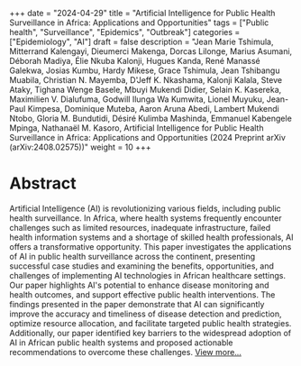 +++
date = "2024-04-29"
title = "Artificial Intelligence for Public Health Surveillance in Africa: Applications and Opportunities"
tags = ["Public health", "Surveillance", "Epidemics", "Outbreak"]
categories = ["Epidemiology", "AI"]
draft = false
description = "Jean Marie Tshimula, Mitterrand Kalengayi, Dieumerci Makenga, Dorcas Lilonge, Marius Asumani, Déborah Madiya, Élie Nkuba Kalonji, Hugues Kanda, René Manassé Galekwa, Josias Kumbu, Hardy Mikese, Grace Tshimula, Jean Tshibangu Muabila, Christian N. Mayemba, D'Jeff K. Nkashama, Kalonji Kalala, Steve Ataky, Tighana Wenge Basele, Mbuyi Mukendi Didier, Selain K. Kasereka, Maximilien V. Dialufuma, Godwill Ilunga Wa Kumwita, Lionel Muyuku, Jean-Paul Kimpesa, Dominique Muteba, Aaron Aruna Abedi, Lambert Mukendi Ntobo, Gloria M. Bundutidi, Désiré Kulimba Mashinda, Emmanuel Kabengele Mpinga, Nathanaël M. Kasoro, Artificial Intelligence for Public Health Surveillance in Africa: Applications and Opportunities (2024 Preprint arXiv (arXiv:2408.02575))"
weight = 10
+++


	




# Abstract
Artificial Intelligence (AI) is revolutionizing various fields, including public health surveillance. In Africa, where health systems frequently encounter challenges such as limited resources, inadequate infrastructure, failed health information systems and a shortage of skilled health professionals, AI offers a transformative opportunity. This paper investigates the applications of AI in public health surveillance across the continent, presenting successful case studies and examining the benefits, opportunities, and challenges of implementing AI technologies in African healthcare settings. Our paper highlights AI's potential to enhance disease monitoring and health outcomes, and support effective public health interventions. The findings presented in the paper demonstrate that AI can significantly improve the accuracy and timeliness of disease detection and prediction, optimize resource allocation, and facilitate targeted public health strategies. Additionally, our paper identified key barriers to the widespread adoption of AI in African public health systems and proposed actionable recommendations to overcome these challenges. [View more...](https://arxiv.org/pdf/2408.02575)
